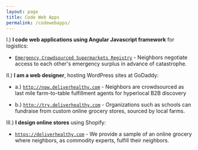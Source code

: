 ```yaml
---
layout: page
title: Code Web Apps 
permalink: /codewebapps/
---
```

I.) __I code web applications using Angular Javascript framework__ for logistics:  

* [`Emergency Crowdsourced Supermarkets Registry`](https://neighbors.deliverhealthy.com) - Neighbors negotiate access to each other's emergency surplus in advance of catastrophe.  

II.) __I am a web designer__, hosting WordPress sites at GoDaddy:  
   
* a.) [`http://now.deliverhealthy.com`](http://now.deliverhealthy.com) - Neighbors are crowdsourced as last mile farm-to-table fulfillment agents for hyperlocal B2B discovery  
    
* b.) [`http://try.deliverhealthy.com`](http://try.deliverhealthy.com) - Organizations such as schools can fundraise from custom online grocery stores, sourced by local farms. 

III.) __I design online stores__ using Shopify:  
    
* [`https://deliverhealthy.com`](https://deliverhealthy.com) - We provide a sample of an online grocery where neighbors, as commodity experts, fulfill their neighbors.  
